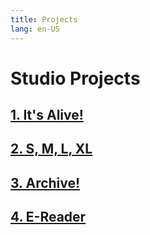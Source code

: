 ```yaml
---
title: Projects
lang: en-US
---
```


# Studio Projects

## [1. It's Alive!](./project-1)

## [2. S, M, L, XL](./project-2)

## [3. Archive!](./project-3-disabled)

## [4. E-Reader](./project-4)
